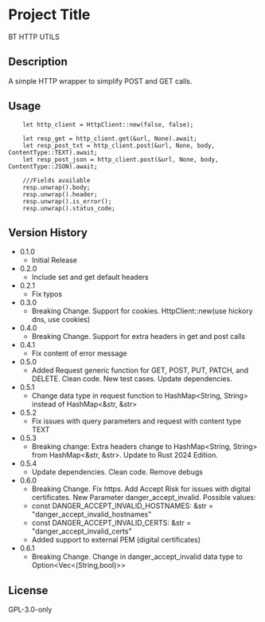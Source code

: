 # Project Title
BT HTTP UTILS

## Description
A simple HTTP wrapper to simplify POST and GET calls.

## Usage
```
    let http_client = HttpClient::new(false, false);

    let resp_get = http_client.get(&url, None).await; 
    let resp_post_txt = http_client.post(&url, None, body, ContentType::TEXT).await;
    let resp_post_json = http_client.post(&url, None, body, ContentType::JSON).await;

    ///Fields available
    resp.unwrap().body;
    resp.unwrap().header;
    resp.unwrap().is_error();
    resp.unwrap().status_code;
```

## Version History
* 0.1.0
    * Initial Release
* 0.2.0
    * Include set and get default headers
* 0.2.1
    * Fix typos
* 0.3.0
    * Breaking  Change. Support for cookies. HttpClient::new(use hickory dns, use cookies)
* 0.4.0
    * Breaking  Change. Support for extra headers in get and post calls    
* 0.4.1
    * Fix content of error message
* 0.5.0
    * Added Request generic function for GET, POST, PUT, PATCH, and DELETE. Clean code. New test cases. Update dependencies.
* 0.5.1
    * Change data type in request function to HashMap<String, String> instead of HashMap<&str, &str>
* 0.5.2
    * Fix issues with query parameters and request with content type TEXT
* 0.5.3
    * Breaking change: Extra headers change to HashMap<String, String> from HashMap<&str, &str>. Update to Rust 2024 Edition.
* 0.5.4
    * Update dependencies. Clean code. Remove debugs
* 0.6.0
    * Breaking Change. Fix https. Add Accept Risk for issues with digital certificates. New Parameter danger_accept_invalid. Possible values:
    * const DANGER_ACCEPT_INVALID_HOSTNAMES: &str = "danger_accept_invalid_hostnames"
    * const DANGER_ACCEPT_INVALID_CERTS: &str = "danger_accept_invalid_certs"
    * Added support to external PEM (digital certificates)
* 0.6.1
    * Breaking Change. Change in danger_accept_invalid data type to Option<Vec<(String,bool)>>


## License
GPL-3.0-only